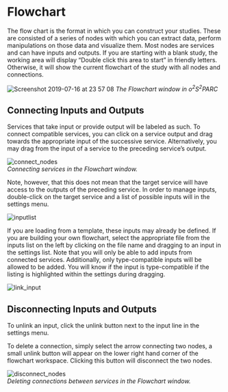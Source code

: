 # Flowchart

The flow chart is the format in which you can construct your studies. These are consisted of a series of nodes with which you can extract data, perform manipulations on those data and visualize them. Most nodes are services and can have inputs and outputs. If you are starting with a blank study, the working area will display “Double click this area to start” in friendly letters. Otherwise, it will show the current flowchart of the study with all nodes and connections. 

![Screenshot 2019-07-16 at 23 57 08](https://user-images.githubusercontent.com/32800795/61332868-a8289900-a825-11e9-8f32-8e9b94cd417a.png)
*The Flowchart window in o<sup>2</sup>S<sup>2</sup>PARC*

## Connecting Inputs and Outputs
Services that take input or provide output will be labeled as such. To connect compatible services, you can click on a service output and drag towards the appropriate input of the successive service. Alternatively, you may drag from the input of a service to the preceding service’s output.
 
![connect_nodes](https://user-images.githubusercontent.com/32800795/61332255-1bc9a680-a824-11e9-99ab-f030ce34695f.gif) <br/>
*Connecting services in the Flowchart window.*

Note, however, that this does not mean that the target service will have access to the outputs of the preceding service. In order to manage inputs, double-click on the target service and a list of possible inputs will in the settings menu.

![inputlist](https://user-images.githubusercontent.com/32800795/61418077-99abb180-a8f9-11e9-8ef5-46b39ab5a6bb.JPG)

If you are loading from a template, these inputs may already be defined. If you are building your own flowchart, select the appropriate file from the inputs list on the left by clicking on the file name and dragging to an input in the settings list. Note that you will only be able to add inputs from connected services. Additionally, only type-compatible inputs will be allowed to be added. You will know if the input is type-compatible if the listing is highlighted within the settings during dragging.

![link_input](https://user-images.githubusercontent.com/32800795/61418076-99abb180-a8f9-11e9-8859-dafd22058b18.gif)

## Disconnecting Inputs and Outputs
To unlink an input, click the unlink button next to the input line in the settings menu.

To delete a connection, simply select the arrow connecting two nodes, a small unlink button will appear on the lower right hand corner of the flowchart workspace. Clicking this button will disconnect the two nodes.

![disconnect_nodes](https://user-images.githubusercontent.com/32800795/61332254-1bc9a680-a824-11e9-8892-85356bba931a.gif) <br/>
*Deleting connections between services in the Flowchart window.*